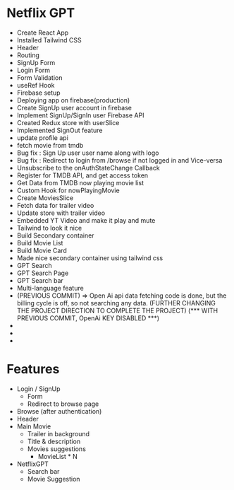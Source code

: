 # Netflix GPT

- Create React App
- Installed Tailwind CSS
- Header
- Routing
- SignUp Form
- Login Form
- Form Validation
- useRef Hook
- Firebase setup
- Deploying app on firebase(production)
- Create SignUp user account in firebase
- Implement SignUp/SignIn user Firebase API
- Created Redux store with userSlice
- Implemented SignOut feature
- update profile api
- fetch movie from tmdb
- Bug fix : Sign Up user user name along with logo
- Bug fix : Redirect to login from /browse if not logged in and Vice-versa
- Unsubscribe to the onAuthStateChange Callback
- Register for TMDB API, and get access token
- Get Data from TMDB now playing movie list
- Custom Hook for nowPlayingMovie
- Create MoviesSlice
- Fetch data for trailer video
- Update store with trailer video
- Embedded YT Video and make it play and mute
- Tailwind to look it nice
- Build Secondary container
- Build Movie List
- Build Movie Card
- Made nice secondary container using tailwind css
- GPT Search
- GPT Search Page
- GPT Search bar
- Multi-language feature
- (PREVIOUS COMMIT) => Open Ai api data fetching code is done, but the billing cycle is off, so not searching any data.
  (FURTHER CHANGING THE PROJECT DIRECTION TO COMPLETE THE PROJECT)
  (*** WITH PREVIOUS COMMIT, OpenAi KEY DISABLED ***)
-
- 
- 


# Features

- Login / SignUp
  - Form
  - Redirect to browse page
- Browse (after authentication)
- Header
- Main Movie
  - Trailer in background
  - Title & description
  - Movies suggestions
    - MovieList \* N
- NetflixGPT
  - Search bar
  - Movie Suggestion

